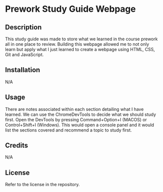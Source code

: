 # Prework Study Guide Webpage

## Description
This study guide was made to store what we learned in the course prework all in one place to review. Building this webpage allowed me to not only learn but apply what I just learned to create a webpage using HTML, CSS, Git and JavaScript.


## Installation
N/A

## Usage
There are notes associated within each section detailing what I have learned. We can use the ChromeDevTools to decide what we should study first. Open the DevTools by pressing Command+Option+I (MACOS) or Control+Shift+I (Windows). This would open a console panel and it would list the sections covered and recommend a topic to study first. 

## Credits
N/A

## License
Refer to the license in the repository. 

